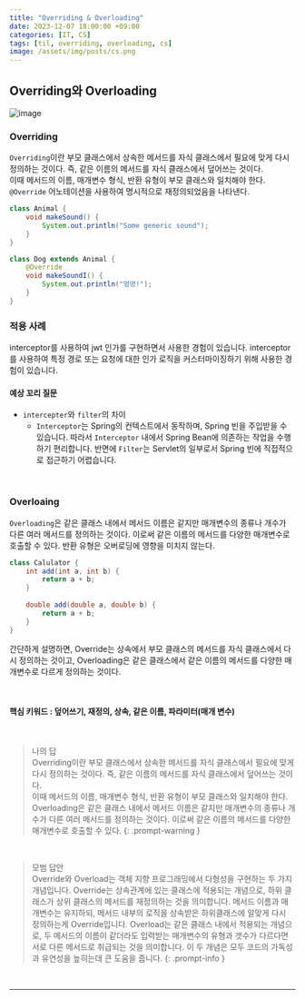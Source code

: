```yaml
---
title: "Overriding & Overloading"
date: 2023-12-07 18:00:00 +09:00
categories: [IT, CS]
tags: [til, overriding, overloading, cs]
image: /assets/img/posts/cs.png
---
```



## Overriding와 Overloading

![image](https://github.com/honge7694/honge7694.github.io/assets/76715487/2fcb0493-d77f-486f-b69c-d878cb78f179)

### Overriding

`Overriding`이란 부모 클래스에서 상속한 메서드를 자식 클래스에서 필요에 맞게 다시 정의하는 것이다. 즉, 같은 이름의 메서드를 자식 클래스에서 덮어쓰는 것이다.    
이때 메서드의 이름, 매개변수 형식, 반환 유형이 부모 클래스와 일치해야 한다.    
`@Override` 어노테이션을 사용하여 명시적으로 재정의되었음을 나타낸다.

```java
class Animal {
	void makeSound() {
		System.out.println("Some generic sound");
	}
}

class Dog extends Animal {
	@Override
	void makeSoundI() {
		System.out.println("멍멍!");
	}
}
```

### 적용 사례
interceptor를 사용하여 jwt 인가를 구현하면서 사용한 경험이 있습니다. interceptor를 사용하여 특정 경로 또는 요청에 대한 인가 로직을 커스터마이징하기 위해 사용한 경험이 있습니다. 

#### 예상 꼬리 질문

+ `intercepter`와 `filter`의 차이
	+  `Interceptor`는 Spring의 컨텍스트에서 동작하며, Spring 빈을 주입받을 수 있습니다. 따라서 `Interceptor` 내에서 Spring Bean에 의존하는 작업을 수행하기 편리합니다. 반면에 `Filter`는 Servlet의 일부로서 Spring 빈에 직접적으로 접근하기 어렵습니다.


<br/>

### Overloaing

`Overloading`은 같은 클래스 내에서 메서드 이름은 같지만 매개변수의 종류나 개수가 다른 여러 메서드를 정의하는 것이다. 이로써 같은 이름의 메서드를 다양한 매개변수로 호출할 수 있다.    반환 유형은 오버로딩에 영향을 미치지 않는다.

```java
class Calulator {
	int add(int a, int b) {
		return a + b;
	}
	
	double add(double a, double b) {
		return a + b;
	}
}
```
 
간단하게 설명하면, Override는 상속에서 부모 클래스의 메서드를 자식 클래스에서 다시 정의하는 것이고, Overloading은 같은 클래스에서 같은 이름의 메서드를 다양한 매개변수로 다르게 정의하는 것이다.


<br/>

#### **핵심 키워드 : 덮어쓰기, 재정의, 상속, 같은 이름, 파라미터(매개 변수)**

<br/>

> 나의 답     
Overriding이란 부모 클래스에서 상속한 메서드를 자식 클래스에서 필요에 맞게 다시 정의하는 것이다. 즉, 같은 이름의 메서드를 자식 클래스에서 덮어쓰는 것이다.    
이때 메서드의 이름, 매개변수 형식, 반환 유형이 부모 클래스와 일치해야 한다.     
Overloading은 같은 클래스 내에서 메서드 이름은 같지만 매개변수의 종류나 개수가 다른 여러 메서드를 정의하는 것이다. 이로써 같은 이름의 메서드를 다양한 매개변수로 호출할 수 있다. 
{: .prompt-warning }

<br/>

> 모범 답안    
Override와 Overload는 객체 지향 프로그래밍에서 다형성을 구현하는 두 가지 개념입니다. Override는 상속관계에 있는 클래스에 적용되는 개념으로, 하위 클래스가 상위 클래스의 메서드를 재정의하는 것을 의미합니다. 메서드 이름과 매개변수는 유지하되, 메서드 내부의 로직을 상속받은 하위클래스에 알맞게 다시 정의하는게 Override입니다. Overload는 같은 클래스 내에서 적용되는 개념으로, 두 메서드의 이름이 같더라도 입력받는 매개변수의 유형과 갯수가 다르다면 서로 다른 메서드로 취급되는 것을 의미합니다. 이 두 개념은 모두 코드의 가독성과 유연성을 높히는데 큰 도움을 줍니다. 
{: .prompt-info }


<br/>

***

<br/>
